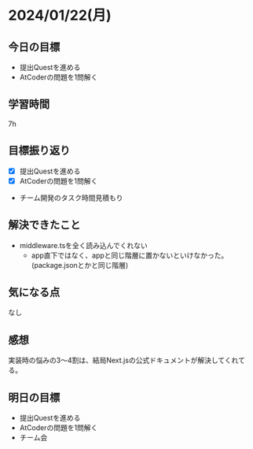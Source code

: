 # 2024/01/22(月)

## 今日の目標
* 提出Questを進める
* AtCoderの問題を1問解く

## 学習時間
7h

## 目標振り返り
* [x] 提出Questを進める
* [x] AtCoderの問題を1問解く
* チーム開発のタスク時間見積もり

## 解決できたこと
* middleware.tsを全く読み込んでくれない
  * app直下ではなく、appと同じ階層に置かないといけなかった。(package.jsonとかと同じ階層)

## 気になる点
なし

## 感想
実装時の悩みの3～4割は、結局Next.jsの公式ドキュメントが解決してくれてる。

## 明日の目標
* 提出Questを進める
* AtCoderの問題を1問解く
* チーム会
